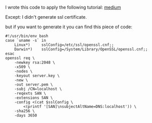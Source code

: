 I wrote this code to apply the following tutorial: [medium](https://medium.com/@mlowicki/http-s-proxy-in-golang-in-less-than-100-lines-of-code-6a51c2f2c38c)

Except: I didn't generate ssl certificate.

but if you want to generate it you can find this piece of code:
```shell
#!/usr/bin/env bash
case `uname -s` in
    Linux*)     sslConfig=/etc/ssl/openssl.cnf;;
    Darwin*)    sslConfig=/System/Library/OpenSSL/openssl.cnf;;
esac
openssl req \
    -newkey rsa:2048 \
    -x509 \
    -nodes \
    -keyout server.key \
    -new \
    -out server.pem \
    -subj /CN=localhost \
    -reqexts SAN \
    -extensions SAN \
    -config <(cat $sslConfig \
        <(printf '[SAN]\nsubjectAltName=DNS:localhost')) \
    -sha256 \
    -days 3650
```